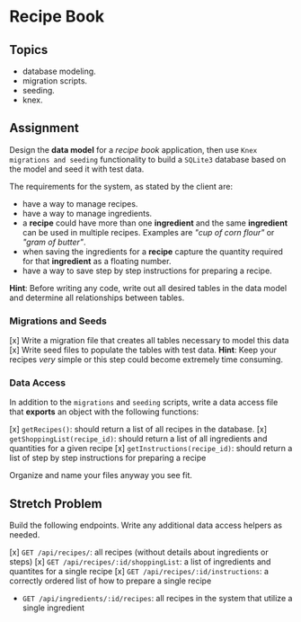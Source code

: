 # Recipe Book

## Topics

- database modeling.
- migration scripts.
- seeding.
- knex.

## Assignment

Design the **data model** for a _recipe book_ application, then use `Knex migrations and seeding` functionality to build a `SQLite3` database based on the model and seed it with test data.

The requirements for the system, as stated by the client are:

- have a way to manage recipes.
- have a way to manage ingredients.
- a **recipe** could have more than one **ingredient** and the same **ingredient** can be used in multiple recipes. Examples are _"cup of corn flour"_ or _"gram of butter"_.
- when saving the ingredients for a **recipe** capture the quantity required for that **ingredient** as a floating number.
- have a way to save step by step instructions for preparing a recipe.

**Hint**: Before writing any code, write out all desired tables in the data model and determine all relationships between tables. 

### Migrations and Seeds

[x] Write a migration file that creates all tables necessary to model this data
[x] Write seed files to populate the tables with test data. **Hint**: Keep your recipes *very* simple or this step could become extremely time consuming.

### Data Access

In addition to the `migrations` and `seeding` scripts, write a data access file that **exports** an object with the following functions:

[x] `getRecipes()`: should return a list of all recipes in the database.
[x] `getShoppingList(recipe_id)`: should return a list of all ingredients and quantities for a given recipe
[x] `getInstructions(recipe_id)`: should return a list of step by step instructions for preparing a recipe

Organize and name your files anyway you see fit.

## Stretch Problem

Build the following endpoints. Write any additional data access helpers as needed.

[x] `GET /api/recipes/`: all recipes (without details about ingredients or steps)
[x] `GET /api/recipes/:id/shoppingList`: a list of ingredients and quantites for a single recipe
[x] `GET /api/recipes/:id/instructions`: a correctly ordered list of how to prepare a single recipe
- `GET /api/ingredients/:id/recipes`: all recipes in the system that utilize a single ingredient 
